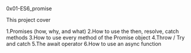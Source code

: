 <p>0x01-ES6_promise</p>
<p>This project cover</p>
1.Promises (how, why, and what)
2.How to use the then, resolve, catch methods
3.How to use every method of the Promise object
4.Throw / Try and catch
5.The await operator
6.How to use an async function
